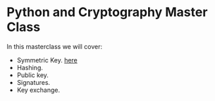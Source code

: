 # Python and Cryptography Master Class
In this masterclass we will cover:

* Symmetric Key. [here](https://github.com/billbuchanan/cryptomasterclass/tree/main/01_symmetric)
* Hashing.
* Public key.
* Signatures.
* Key exchange.



